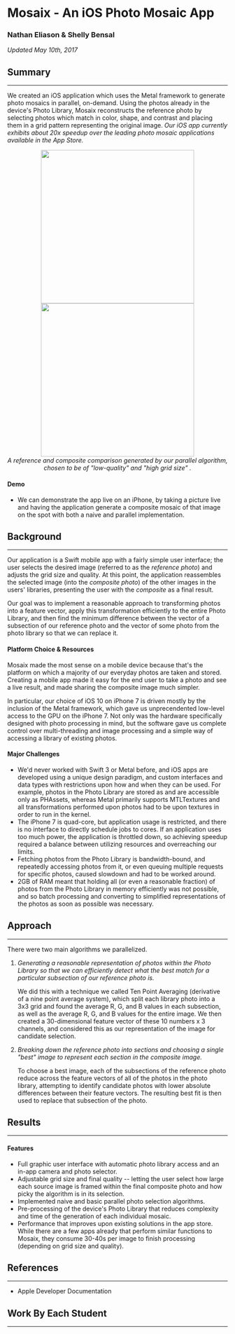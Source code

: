 # Mosaix - An iOS Photo Mosaic App
### Nathan Eliason & Shelly Bensal
<em>Updated May 10th, 2017</em>

## Summary
______

We created an iOS application which uses the Metal framework to generate photo mosaics in parallel, on-demand. Using the photos already in the device's Photo Library, Mosaix reconstructs the reference photo by selecting photos which match in color, shape, and contrast and placing them in a grid pattern representing the original image. _Our iOS app currently exhibits about 20x speedup over the leading photo mosaic applications available in the App Store._

<p align="center">
  <img width="350" height="350" src="https://hunt.blob.core.windows.net/web-images/parallel/dog.jpg">
  <img width="350" height="350" src="https://hunt.blob.core.windows.net/web-images/parallel/mosaic_dog.jpg"><br/>
  <em>A reference and composite comparison generated by our parallel algorithm, chosen to be of "low-quality" and "high grid size" .</em>
</p>

#### Demo
 - We can demonstrate the app live on an iPhone, by taking a picture live and having the application generate a composite mosaic of that image on the spot with both a naive and parallel implementation.

## Background 
______
Our application is a Swift mobile app with a fairly simple user interface; the user selects the desired image (referred to as the _reference photo_) and adjusts the grid size and quality. At this point, the application reassembles the selected image (into the _composite photo_) of the other images in the users' libraries, presenting the user with the _composite_ as a final result.

Our goal was to implement a reasonable approach to transforming photos into a feature vector, apply this transformation efficiently to the entire Photo Library, and then find the minimum difference between the vector of a subsection of our reference photo and the vector of some photo from the photo library so that we can replace it. 

#### Platform Choice & Resources 

Mosaix made the most sense on a mobile device because that's the platform on which a majority of our everyday photos are taken and stored. Creating a mobile app made it easy for the end user to take a photo and see a live result, and made sharing the composite image much simpler. 

In particular, our choice of iOS 10 on iPhone 7 is driven mostly by the inclusion of the Metal framework, which gave us unprecendented low-level access to the GPU on the iPhone 7. Not only was the hardware specifically designed with photo processing in mind, but the software gave us complete control over multi-threading and image processing and a simple way of accessing a library of existing photos.

#### Major Challenges
- We'd never worked with Swift 3 or Metal before, and iOS apps are developed using a unique design paradigm, and custom interfaces and data types with restrictions upon how and when they can be used. For example, photos in the Photo Library are stored as and are accessible only as PHAssets, whereas Metal primarily supports MTLTextures and all transformations performed upon photos had to be upon textures in order to run in the kernel.  
- The iPhone 7 is quad-core, but application usage is restricted, and there is no interface to directly schedule jobs to cores. If an application uses too much power, the application is throttled down, so achieving speedup required a balance between utilizing resources and overreaching our limits. 
- Fetching photos from the Photo Library is bandwidth-bound, and repeatedly accessing photos from it, or even queuing multiple requests for specific photos, caused slowdown and had to be worked around.
- 2GB of RAM meant that holding all (or even a reasonable fraction) of photos from the Photo Library in memory efficiently was not possible, and so batch processing and converting to simplified representations of the photos as soon as possible was necessary. 
<!---
--> 

## Approach 
______

There were two main algorithms we parallelized.
<ol>
  <li><em>Generating a reasonable representation of photos within the Photo Library so that we can efficiently detect what the best match for a particular subsection of our reference photo is.</em>
  
  We did this with a technique we called Ten Point Averaging (derivative of a nine point average system), which split each library photo into a 3x3 grid and found the average R, G, and B values in each subsection, as well as the average R, G, and B values for the entire image. We then created a 30-dimensional feature vector of these 10 numbers x 3 channels, and considered this as our representation of the image for candidate selection.
  </li>
  <li><em>Breaking down the reference photo into sections and choosing a single "best" image to represent each section in the composite image.</em>
  
  To choose a best image, each of the subsections of the reference photo reduce across the feature vectors of all of the photos in the photo library, attempting to identify candidate photos with lower absolute differences between their feature vectors. The resulting best fit is then used to replace that subsection of the photo. 
  </li>
</ol>

<!---
TODO: [BEFORE FRIDAY] Rewrite to better address current approach.
-->
 
## Results
______

<!---
TODO: [BEFORE FRIDAY] Fill in.
-->

#### Features
 - Full graphic user interface with automatic photo library access and an in-app camera and photo selector.
 - Adjustable grid size and final quality -- letting the user select how large each source image is framed within the final composite photo and how picky the algorithm is in its selection.
 - Implemented naive and basic parallel photo selection algorithms.
 - Pre-processing of the device's Photo Library that reduces complexity and time of the generation of each individual mosaic.
 - Performance that improves upon existing solutions in the app store. While there are a few apps already that perform similar functions to Mosaix, they consume 30-40s per image to finish processing (depending on grid size and quality).

## References 
______
- Apple Developer Documentation 

<!---
TODO: [BEFORE FRIDAY] Fill in.
-->

## Work By Each Student 
______

<!---
TODO: [BEFORE FRIDAY] Fill in.
-->

